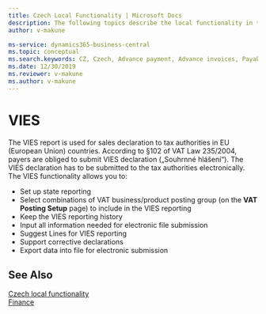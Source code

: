 ```yaml
---
title: Czech Local Functionality | Microsoft Docs
description: The following topics describe the local functionality in the Czech version of Business Central.
author: v-makune

ms-service: dynamics365-business-central
ms.topic: conceptual
ms.search.keywords: CZ, Czech, Advance payment, Advance invoices, Payables, Finance,  Cash, EET, Cash Desk
ms.date: 12/30/2019
ms.reviewer: v-makune
ms.author: v-makune
---
```



# VIES

The VIES report is used for sales declaration to tax authorities in EU (European Union) countries. According to §102 of VAT Law 235/2004, payers are obliged to submit VIES declaration („Souhrnné hlášení“). The VIES declaration has to be submitted to the tax authorities electronically.
The VIES functionality allows you to:

- Set up state reporting
- Select combinations of VAT business/product posting group (on the **VAT Posting Setup** page) to include in the VIES reporting
- Keep the VIES reporting history
- Input all information needed for electronic file submission
- Suggest Lines for VIES reporting
- Support corrective declarations
- Export data into file for electronic submission

## See Also

[Czech local functionality](czech-local-functionality.md)  
[Finance](../../finance.md)